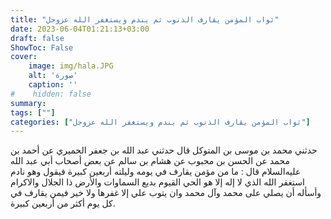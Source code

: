 ```yaml
---
title: "ثواب المؤمن يقارف الذنوب ثم يندم ويستغفر الله عزوجل"
date: 2023-06-04T01:21:13+03:00
draft: false
ShowToc: False
cover:
    image: img/hala.JPG
    alt: 'صورة'
    caption: ''
#    hidden: false
summary: 
tags: [""]
categories: ["ثواب المؤمن يقارف الذنوب ثم يندم ويستغفر الله عزوجل"]
---
```

حدثني محمد بن موسى بن المتوكل قال حدثني عبد الله بن جعفر
الحميري عن أحمد بن محمد عن الحسن بن محبوب عن هشام بن سالم عن
بعض أصحاب أبي عبد الله عليه‌السلام قال : ما من مؤمن يقارف في يومه وليلته
أربعين كبيرة فيقول وهو نادم استغفر الله الذي لا إله إلا هو الحي القيوم
بديع السماوات والأرض ذا الجلال والاكرام وأسأله أن يصلي على محمد وآل
محمد وان يتوب علي إلا غفرها ولا خير فيمن يقارف في كل يوم أكثر من
أربعين كبيرة.


